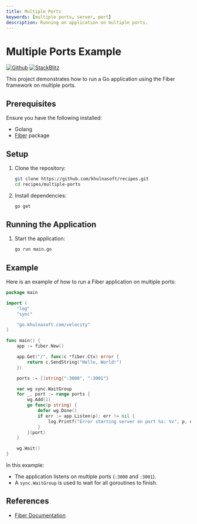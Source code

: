 ```yaml
---
title: Multiple Ports
keywords: [multiple ports, server, port]
description: Running an application on multiple ports.
---
```


# Multiple Ports Example

[![Github](https://img.shields.io/static/v1?label=&message=Github&color=2ea44f&style=for-the-badge&logo=github)](https://github.com/khulnasoft/recipes/tree/master/multiple-ports) [![StackBlitz](https://img.shields.io/static/v1?label=&message=StackBlitz&color=2ea44f&style=for-the-badge&logo=StackBlitz)](https://stackblitz.com/github/khulnasoft/recipes/tree/master/multiple-ports)

This project demonstrates how to run a Go application using the Fiber framework on multiple ports.

## Prerequisites

Ensure you have the following installed:

- Golang
- [Fiber](https://github.com/khulnasoft/fiber) package

## Setup

1. Clone the repository:
    ```sh
    git clone https://github.com/khulnasoft/recipes.git
    cd recipes/multiple-ports
    ```

2. Install dependencies:
    ```sh
    go get
    ```

## Running the Application

1. Start the application:
    ```sh
    go run main.go
    ```

## Example

Here is an example of how to run a Fiber application on multiple ports:

```go
package main

import (
    "log"
    "sync"

    "go.khulnasoft.com/velocity"
)

func main() {
    app := fiber.New()

    app.Get("/", func(c *fiber.Ctx) error {
        return c.SendString("Hello, World!")
    })

    ports := []string{":3000", ":3001"}

    var wg sync.WaitGroup
    for _, port := range ports {
        wg.Add(1)
        go func(p string) {
            defer wg.Done()
            if err := app.Listen(p); err != nil {
                log.Printf("Error starting server on port %s: %v", p, err)
            }
        }(port)
    }

    wg.Wait()
}
```

In this example:
- The application listens on multiple ports (`:3000` and `:3001`).
- A `sync.WaitGroup` is used to wait for all goroutines to finish.

## References

- [Fiber Documentation](https://docs.khulnasoft.io)
